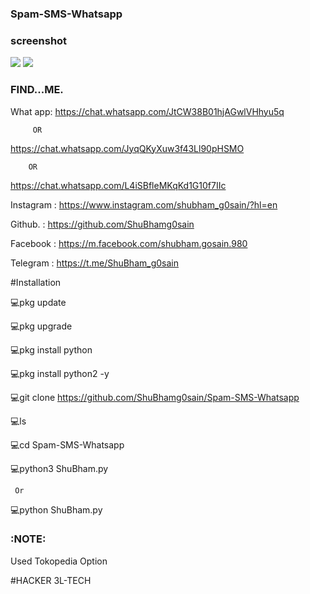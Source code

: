 ### Spam-SMS-Whatsapp


### screenshot
![ ](https://raw.githubusercontent.com/ShuBhamg0sain/Spam-SMS-Whatsapp/master/Screenshot/IMG_20200929_160004.jpg)
![ ](https://raw.githubusercontent.com/ShuBhamg0sain/Spam-SMS-Whatsapp/master/Screenshot/IMG_20200929_160102.jpg)


### FIND...ME.


What app:
https://chat.whatsapp.com/JtCW38B01hjAGwlVHhyu5q

         OR

https://chat.whatsapp.com/JyqQKyXuw3f43Ll90pHSMO

        OR

https://chat.whatsapp.com/L4iSBfleMKqKd1G10f7IIc


Instagram : https://www.instagram.com/shubham_g0sain/?hl=en

Github.   : https://github.com/ShuBhamg0sain

Facebook  : https://m.facebook.com/shubham.gosain.980

Telegram :
https://t.me/ShuBham_g0sain

 #Installation

💻pkg update
 
💻pkg upgrade

💻pkg install python

💻pkg install python2 -y

💻git clone https://github.com/ShuBhamg0sain/Spam-SMS-Whatsapp
 
💻ls

💻cd Spam-SMS-Whatsapp

💻python3 ShuBham.py

     Or 

💻python ShuBham.py

### :NOTE:
Used Tokopedia Option 

#HACKER 3L-TECH
